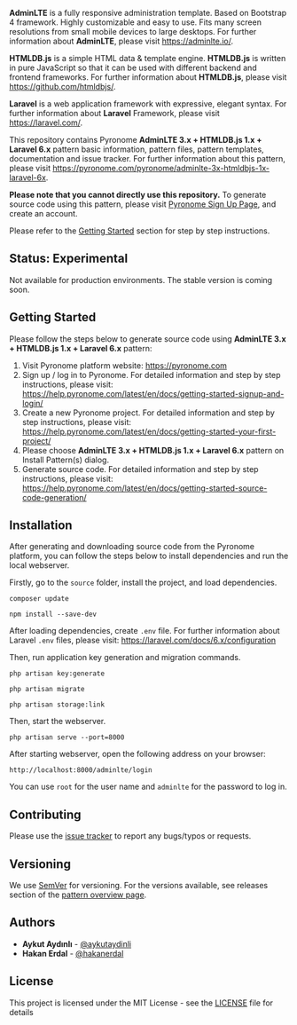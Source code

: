 **AdminLTE** is a fully responsive administration template. Based on Bootstrap 4 framework. Highly customizable and easy to use. Fits many screen resolutions from small mobile devices to large desktops. For further information about **AdminLTE**, please visit https://adminlte.io/.

**HTMLDB.js** is a simple HTML data & template engine. **HTMLDB.js** is written in pure JavaScript so that it can be used with different backend and frontend frameworks. For further information about **HTMLDB.js**, please visit https://github.com/htmldbjs/.

**Laravel** is a web application framework with expressive, elegant syntax. For further information about **Laravel** Framework, please visit https://laravel.com/.

This repository contains Pyronome **AdminLTE 3.x + HTMLDB.js 1.x + Laravel 6.x** pattern basic information, pattern files, pattern templates, documentation and issue tracker. For further information about this pattern, please visit https://pyronome.com/pyronome/adminlte-3x-htmldbjs-1x-laravel-6x.

**Please note that you cannot directly use this repository.** To generate source code using this pattern, please visit [Pyronome Sign Up Page](https://pyronome.com/builder/signup), and create an account.

Please refer to the [Getting Started](https://github.com/pyronome/pattern-adminlte-3x-htmldbjs-1x-laravel-6x#getting-started) section for step by step instructions.

## Status: Experimental

Not available for production environments. The stable version is coming soon.

## Getting Started

Please follow the steps below to generate source code using **AdminLTE 3.x + HTMLDB.js 1.x + Laravel 6.x** pattern:

1. Visit Pyronome platform website: https://pyronome.com
2. Sign up / log in to Pyronome. For detailed information and step by step instructions, please visit: https://help.pyronome.com/latest/en/docs/getting-started-signup-and-login/
3. Create a new Pyronome project. For detailed information and step by step instructions, please visit: https://help.pyronome.com/latest/en/docs/getting-started-your-first-project/
4. Please choose **AdminLTE 3.x + HTMLDB.js 1.x + Laravel 6.x** pattern on Install Pattern(s) dialog.
5. Generate source code. For detailed information and step by step instructions, please visit: https://help.pyronome.com/latest/en/docs/getting-started-source-code-generation/

## Installation

After generating and downloading source code from the Pyronome platform, you can follow the steps below to install dependencies and run the local webserver.

Firstly, go to the `source` folder, install the project, and load dependencies.

```console
composer update
```

```console
npm install --save-dev
```

After loading dependencies, create `.env` file. For further information about Laravel `.env` files, please visit: https://laravel.com/docs/6.x/configuration

Then, run application key generation and migration commands.

```console
php artisan key:generate 
```

```console
php artisan migrate
```

```console
php artisan storage:link
```

Then, start the webserver.

```console
php artisan serve --port=8000
```

After starting webserver, open the following address on your browser:

```console
http://localhost:8000/adminlte/login
```

You can use `root` for the user name and `adminlte` for the password to log in.

## Contributing

Please use the [issue tracker](https://github.com/pyronome/pattern-adminlte-3x-htmldbjs-1x-laravel-6x/issues) to report any bugs/typos or requests.

## Versioning

We use [SemVer](http://semver.org/) for versioning. For the versions available, see releases section of the [pattern overview page](https://pyronome.com/pyronome/adminlte-3x-htmldbjs-1x-laravel-6x#Overview). 

## Authors

* **Aykut Aydınlı** - [@aykutaydinli](https://github.com/aykutaydinli)
* **Hakan Erdal** - [@hakanerdal](https://github.com/hakanerdal)

## License

This project is licensed under the MIT License - see the [LICENSE](https://github.com/pyronome/pattern-adminlte-3x-htmldbjs-1x-laravel-6x/blob/master/LICENSE) file for details
